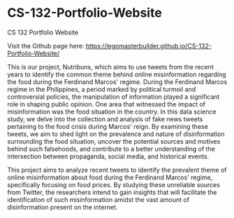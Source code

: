 # CS-132-Portfolio-Website
CS 132 Portfolio Website

Visit the Github page here: 
https://legomasterbuilder.github.io/CS-132-Portfolio-Website/

This is our project, Nutribuns, which aims to use tweets from the recent years to identify the common theme behind online misinformation regarding the food during the Ferdinand Marcos' regime. During the Ferdinand Marcos regime in the Philippines, a period marked by political turmoil and controversial policies, the manipulation of information played a significant role in shaping public opinion. One area that witnessed the impact of misinformation was the food situation in the country. In this data science study, we delve into the collection and analysis of fake news tweets pertaining to the food crisis during Marcos' reign. By examining these tweets, we aim to shed light on the prevalence and nature of disinformation surrounding the food situation, uncover the potential sources and motives behind such falsehoods, and contribute to a better understanding of the intersection between propaganda, social media, and historical events.

This project aims to analyze recent tweets to identify the prevalent theme of online misinformation about food during the Ferdinand Marcos' regime, specifically focusing on food prices. By studying these unreliable sources from Twitter, the researchers intend to gain insights that will facilitate the identification of such misinformation amidst the vast amount of disinformation present on the internet.

